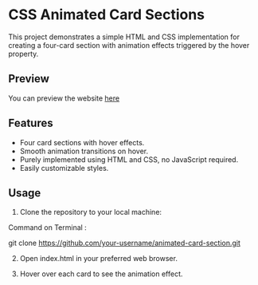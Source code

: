# CSS Animated Card Sections

This project demonstrates a simple HTML and CSS implementation for creating a four-card section with animation effects triggered by the hover property.

## Preview

You can preview the website [here](https://dot-studio-assign.netlify.app/)


## Features

- Four card sections with hover effects.
- Smooth animation transitions on hover.
- Purely implemented using HTML and CSS, no JavaScript required.
- Easily customizable styles.

## Usage

1. Clone the repository to your local machine:

Command on Terminal : 

git clone https://github.com/your-username/animated-card-section.git

2.  Open index.html in your preferred web browser.

3. Hover over each card to see the animation effect.

